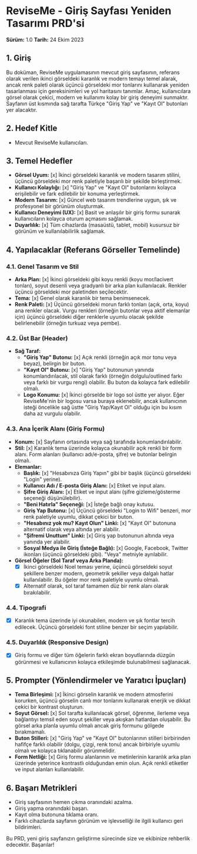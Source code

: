 # ReviseMe - Giriş Sayfası Yeniden Tasarımı PRD'si

**Sürüm:** 1.0
**Tarih:** 24 Ekim 2023

## 1. Giriş

Bu doküman, ReviseMe uygulamasının mevcut giriş sayfasının, referans olarak verilen ikinci görseldeki karanlık ve modern temayı temel alarak, ancak renk paleti olarak üçüncü görseldeki mor tonlarını kullanarak yeniden tasarlanması için gereksinimleri ve yol haritasını tanımlar. Amaç, kullanıcılara görsel olarak çekici, modern ve kullanımı kolay bir giriş deneyimi sunmaktır. Sayfanın üst kısmında sağ tarafta Türkçe "Giriş Yap" ve "Kayıt Ol" butonları yer alacaktır.

## 2. Hedef Kitle

*   Mevcut ReviseMe kullanıcıları.

## 3. Temel Hedefler

*   **Görsel Uyum:** [x] İkinci görseldeki karanlık ve modern tasarım stilini, üçüncü görseldeki mor renk paletiyle başarılı bir şekilde birleştirmek.
*   **Kullanıcı Kolaylığı:** [x] "Giriş Yap" ve "Kayıt Ol" butonlarını kolayca erişilebilir ve fark edilebilir bir konuma yerleştirmek.
*   **Modern Tasarım:** [x] Güncel web tasarım trendlerine uygun, şık ve profesyonel bir görünüm oluşturmak.
*   **Kullanıcı Deneyimi (UX):** [x] Basit ve anlaşılır bir giriş formu sunarak kullanıcıların kolayca oturum açmasını sağlamak.
*   **Duyarlılık:** [x] Tüm cihazlarda (masaüstü, tablet, mobil) kusursuz bir görünüm ve kullanılabilirlik sağlamak.

## 4. Yapılacaklar (Referans Görseller Temelinde)

### 4.1. Genel Tasarım ve Stil
*   **Arka Plan:** [x] İkinci görseldeki gibi koyu renkli (koyu mor/lacivert tonları), soyut desenli veya gradyanlı bir arka plan kullanılacak. Renkler üçüncü görseldeki mor paletinden seçilecektir.
*   **Tema:** [x] Genel olarak karanlık bir tema benimsenecek.
*   **Renk Paleti:** [x] Üçüncü görseldeki morun farklı tonları (açık, orta, koyu) ana renkler olacak. Vurgu renkleri (örneğin butonlar veya aktif elemanlar için) üçüncü görseldeki diğer renklerle uyumlu olacak şekilde belirlenebilir (örneğin turkuaz veya pembe).

### 4.2. Üst Bar (Header)
*   **Sağ Taraf:**
    *   **"Giriş Yap" Butonu:** [x] Açık renkli (örneğin açık mor tonu veya beyaz), belirgin bir buton.
    *   **"Kayıt Ol" Butonu:** [x] "Giriş Yap" butonunun yanında konumlandırılacak, stil olarak farklı (örneğin dolgulu/outlined farkı veya farklı bir vurgu rengi) olabilir. Bu buton da kolayca fark edilebilir olmalı.
    *   **Logo Konumu:** [x] İkinci görselde bir logo sol üstte yer alıyor. Eğer ReviseMe'nin bir logosu varsa buraya eklenebilir, ancak kullanıcının isteği öncelikle sağ üstte "Giriş Yap/Kayıt Ol" olduğu için bu kısım daha az vurgulu olabilir.

### 4.3. Ana İçerik Alanı (Giriş Formu)
*   **Konum:** [x] Sayfanın ortasında veya sağ tarafında konumlandırılabilir.
*   **Stil:** [x] Karanlık tema üzerinde kolayca okunabilir açık renkli bir form alanı. Form alanları (kullanıcı adı/e-posta, şifre) ve butonlar belirgin olmalı.
*   **Elemanlar:**
    *   **Başlık:** [x] "Hesabınıza Giriş Yapın" gibi bir başlık (üçüncü görseldeki "Login" yerine).
    *   **Kullanıcı Adı / E-posta Giriş Alanı:** [x] Etiket ve input alanı.
    *   **Şifre Giriş Alanı:** [x] Etiket ve input alanı (şifre gizleme/gösterme seçeneği düşünülebilir).
    *   **"Beni Hatırla" Seçeneği:** [x] İsteğe bağlı onay kutusu.
    *   **Giriş Yap Butonu:** [x] Üçüncü görseldeki "Login to Wifi" benzeri, mor renk paletiyle uyumlu, dikkat çekici bir buton.
    *   **"Hesabınız yok mu? Kayıt Olun" Linki:** [x] "Kayıt Ol" butonuna alternatif olarak veya altında yer alabilir.
    *   **"Şifremi Unuttum" Linki:** [x] Giriş yap butonunun altında veya yanında yer alabilir.
    *   **Sosyal Medya ile Giriş (İsteğe Bağlı):** [x] Google, Facebook, Twitter ikonları (üçüncü görseldeki gibi). "Veya" metniyle ayrılabilir.
*   **Görsel Öğeler (Sol Taraf veya Arka Planda):**
    *   [x] İkinci görseldeki Noel teması yerine, üçüncü görseldeki soyut şekillere benzer modern, geometrik şekiller veya dalgalı hatlar kullanılabilir. Bu öğeler mor renk paletiyle uyumlu olmalı.
    *   [x] Alternatif olarak, sol taraf tamamen düz bir renk alanı olarak bırakılabilir.

### 4.4. Tipografi
*   [x] Karanlık tema üzerinde iyi okunabilen, modern ve şık fontlar tercih edilecek. Üçüncü görseldeki font stiline benzer bir seçim yapılabilir.

### 4.5. Duyarlılık (Responsive Design)
*   [x] Giriş formu ve diğer tüm öğelerin farklı ekran boyutlarında düzgün görünmesi ve kullanıcının kolayca etkileşimde bulunabilmesi sağlanacak.

## 5. Prompter (Yönlendirmeler ve Yaratıcı İpuçları)

*   **Tema Birleşimi:** [x] İkinci görselin karanlık ve modern atmosferini korurken, üçüncü görselin canlı mor tonlarını kullanarak enerjik ve dikkat çekici bir kontrast oluşturun.
*   **Soyut Görsel:** [x] Sol tarafta kullanılacak görsel, öğrenme, ilerleme veya bağlantıyı temsil eden soyut şekiller veya akışkan hatlardan oluşabilir. Bu görsel arka planla uyumlu olmalı ancak giriş formunu gölgede bırakmamalı.
*   **Buton Stilleri:** [x] "Giriş Yap" ve "Kayıt Ol" butonlarının stilleri birbirinden hafifçe farklı olabilir (dolgu, çizgi, renk tonu) ancak birbiriyle uyumlu olmalı ve kolayca tıklanabilir görünmelidir.
*   **Form Netliği:** [x] Giriş formu alanlarının ve metinlerinin karanlık arka plan üzerinde yeterince kontrastlı olduğundan emin olun. Açık renkli etiketler ve input alanları kullanılabilir.

## 6. Başarı Metrikleri

*   Giriş sayfasının hemen çıkma oranındaki azalma.
*   Giriş yapma oranındaki başarı.
*   Kayıt olma butonuna tıklama oranı.
*   Farklı cihazlarda sayfanın görünüm ve işlevselliği ile ilgili kullanıcı geri bildirimleri.

Bu PRD, yeni giriş sayfanızın geliştirme sürecinde size ve ekibinize rehberlik edecektir. Başarılar!